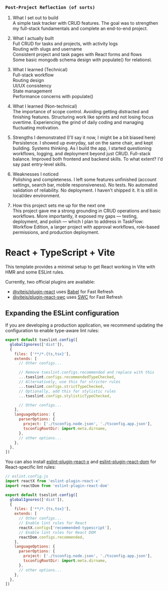 ### `Post-Project Reflection (of sorts)`

1. What I set out to build\
   A simple task tracker with CRUD features. The goal was to strengthen my full-stack fundamentals and complete an end-to-end project.

2. What I actually built\
   Full CRUD for tasks and projects, with activity logs\
   Routing with slugs and username\
   Consistent project and task pages with React forms and flows\
   Some basic mongodb schema design with populate() for relations\

3. What I learned (Technical)\
   Full-stack workflow\
   Routing design\
   UI/UX consistency\
   State management\
   Performance concerns with populate()

5. What I learned (Non-technical)\
   The importance of scope control. Avoiding getting distracted and finishing features.
   Structuring work like sprints and not losing focus overtime.
   Experiencing the grind of daily coding and managing fluctuating motivation.

7. Strengths I demonstrated (I'll say it now, I might be a bit biased here)\
   Persistence. I showed up everyday, sat on the same chair, and kept building.
   Systems thinking. As I build the app, I started questioning workflows, logging, and deployment beyond just CRUD.
   Full-stack balance. Improved both frontend and backend skills. To what extent? I'd say past entry-level skills.

8. Weaknesses I noticed\
   Polishing and completeness. I left some features unfinished (account settings, search bar, mobile responsiveness).
   No tests. No automated validation of reliability.
   No deployment. I haven't shipped it. It is still in local/dev environment.

9. How this project sets me up for the next one\
  This project gave me a strong grounding in CRUD operations and basic workflows. More importantly, it exposed my gaps — testing, deployment, and polish — which I plan to address in TaskFlow: Workflow Edition, a
larger project with approval workflows, role-based permissions, and production deployment.


# React + TypeScript + Vite

This template provides a minimal setup to get React working in Vite with HMR and some ESLint rules.

Currently, two official plugins are available:

- [@vitejs/plugin-react](https://github.com/vitejs/vite-plugin-react/blob/main/packages/plugin-react) uses [Babel](https://babeljs.io/) for Fast Refresh
- [@vitejs/plugin-react-swc](https://github.com/vitejs/vite-plugin-react/blob/main/packages/plugin-react-swc) uses [SWC](https://swc.rs/) for Fast Refresh

## Expanding the ESLint configuration

If you are developing a production application, we recommend updating the configuration to enable type-aware lint rules:

```js
export default tseslint.config([
  globalIgnores(['dist']),
  {
    files: ['**/*.{ts,tsx}'],
    extends: [
      // Other configs...

      // Remove tseslint.configs.recommended and replace with this
      ...tseslint.configs.recommendedTypeChecked,
      // Alternatively, use this for stricter rules
      ...tseslint.configs.strictTypeChecked,
      // Optionally, add this for stylistic rules
      ...tseslint.configs.stylisticTypeChecked,

      // Other configs...
    ],
    languageOptions: {
      parserOptions: {
        project: ['./tsconfig.node.json', './tsconfig.app.json'],
        tsconfigRootDir: import.meta.dirname,
      },
      // other options...
    },
  },
])
```

You can also install [eslint-plugin-react-x](https://github.com/Rel1cx/eslint-react/tree/main/packages/plugins/eslint-plugin-react-x) and [eslint-plugin-react-dom](https://github.com/Rel1cx/eslint-react/tree/main/packages/plugins/eslint-plugin-react-dom) for React-specific lint rules:

```js
// eslint.config.js
import reactX from 'eslint-plugin-react-x'
import reactDom from 'eslint-plugin-react-dom'

export default tseslint.config([
  globalIgnores(['dist']),
  {
    files: ['**/*.{ts,tsx}'],
    extends: [
      // Other configs...
      // Enable lint rules for React
      reactX.configs['recommended-typescript'],
      // Enable lint rules for React DOM
      reactDom.configs.recommended,
    ],
    languageOptions: {
      parserOptions: {
        project: ['./tsconfig.node.json', './tsconfig.app.json'],
        tsconfigRootDir: import.meta.dirname,
      },
      // other options...
    },
  },
])
```
